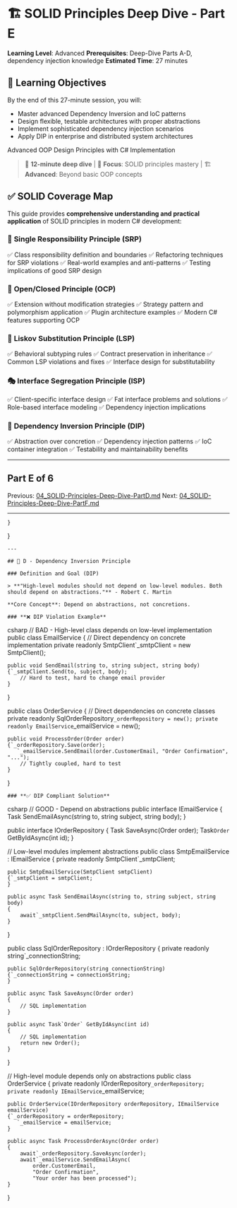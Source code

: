 # 🏗️ SOLID Principles Deep Dive - Part E

**Learning Level**: Advanced
**Prerequisites**: Deep-Dive Parts A-D, dependency injection knowledge
**Estimated Time**: 27 minutes

## 🎯 Learning Objectives

By the end of this 27-minute session, you will:

- Master advanced Dependency Inversion and IoC patterns
- Design flexible, testable architectures with proper abstractions
- Implement sophisticated dependency injection scenarios
- Apply DIP in enterprise and distributed system architectures

Advanced OOP Design Principles with C# Implementation

> 📖 **12-minute deep dive** | 🎯 **Focus**: SOLID principles mastery | 🏗️ **Advanced**: Beyond basic OOP concepts

## ✅ **SOLID Coverage Map**

This guide provides **comprehensive understanding and practical application** of SOLID principles in modern C# development:

### 🎯 **Single Responsibility Principle (SRP)**

✅ Class responsibility definition and boundaries
✅ Refactoring techniques for SRP violations
✅ Real-world examples and anti-patterns
✅ Testing implications of good SRP design

### 🔐 **Open/Closed Principle (OCP)**

✅ Extension without modification strategies
✅ Strategy pattern and polymorphism application
✅ Plugin architecture examples
✅ Modern C# features supporting OCP

### 🔄 **Liskov Substitution Principle (LSP)**

✅ Behavioral subtyping rules
✅ Contract preservation in inheritance
✅ Common LSP violations and fixes
✅ Interface design for substitutability

### 🎭 **Interface Segregation Principle (ISP)**

✅ Client-specific interface design
✅ Fat interface problems and solutions
✅ Role-based interface modeling
✅ Dependency injection implications

### 🔗 **Dependency Inversion Principle (DIP)**

✅ Abstraction over concretion
✅ Dependency injection patterns
✅ IoC container integration
✅ Testability and maintainability benefits

---

## Part E of 6

Previous: [04_SOLID-Principles-Deep-Dive-PartD.md](04_SOLID-Principles-Deep-Dive-PartD.md)
Next: [04_SOLID-Principles-Deep-Dive-PartF.md](04_SOLID-Principles-Deep-Dive-PartF.md)

---

    }
}

    ---

    ## 🔗 D - Dependency Inversion Principle

    ### Definition and Goal (DIP)

    > **"High-level modules should not depend on low-level modules. Both should depend on abstractions."** - Robert C. Martin

    **Core Concept**: Depend on abstractions, not concretions.

    ### **❌ DIP Violation Example**
csharp
// BAD - High-level class depends on low-level implementation
public class EmailService
{
    // Direct dependency on concrete implementation
    private readonly SmtpClient`_smtpClient = new SmtpClient();

    public void SendEmail(string to, string subject, string body)
    {`_smtpClient.Send(to, subject, body);
        // Hard to test, hard to change email provider
    }
}

public class OrderService
{
    // Direct dependencies on concrete classes
    private readonly SqlOrderRepository`_orderRepository = new();
    private readonly EmailService`_emailService = new();

    public void ProcessOrder(Order order)
    {`_orderRepository.Save(order);
       `_emailService.SendEmail(order.CustomerEmail, "Order Confirmation", "...");
        // Tightly coupled, hard to test
    }
}

    ### **✅ DIP Compliant Solution**
csharp
// GOOD - Depend on abstractions
public interface IEmailService
{
    Task SendEmailAsync(string to, string subject, string body);
}

public interface IOrderRepository
{
    Task SaveAsync(Order order);
    Task`Order` GetByIdAsync(int id);
}

// Low-level modules implement abstractions
public class SmtpEmailService : IEmailService
{
    private readonly SmtpClient`_smtpClient;

    public SmtpEmailService(SmtpClient smtpClient)
    {`_smtpClient = smtpClient;
    }

    public async Task SendEmailAsync(string to, string subject, string body)
    {
        await`_smtpClient.SendMailAsync(to, subject, body);
    }
}

public class SqlOrderRepository : IOrderRepository
{
    private readonly string`_connectionString;

    public SqlOrderRepository(string connectionString)
    {`_connectionString = connectionString;
    }

    public async Task SaveAsync(Order order)
    {
        // SQL implementation
    }

    public async Task`Order` GetByIdAsync(int id)
    {
        // SQL implementation
        return new Order();
    }
}

// High-level module depends only on abstractions
public class OrderService
{
    private readonly IOrderRepository`_orderRepository;
    private readonly IEmailService`_emailService;

    public OrderService(IOrderRepository orderRepository, IEmailService emailService)
    {`_orderRepository = orderRepository;
       `_emailService = emailService;
    }

    public async Task ProcessOrderAsync(Order order)
    {
        await`_orderRepository.SaveAsync(order);
        await`_emailService.SendEmailAsync(
            order.CustomerEmail,
            "Order Confirmation",
            "Your order has been processed");
    }
}
